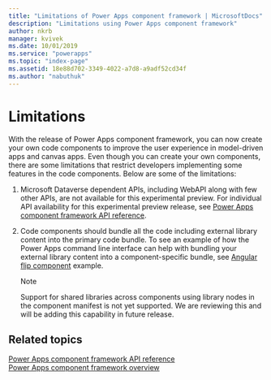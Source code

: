 ```yaml
---
title: "Limitations of Power Apps component framework | MicrosoftDocs"
description: "Limitations using Power Apps component framework"
author: nkrb
manager: kvivek
ms.date: 10/01/2019
ms.service: "powerapps"
ms.topic: "index-page"
ms.assetid: 18e88d702-3349-4022-a7d8-a9adf52cd34f
ms.author: "nabuthuk"
---
```


# Limitations 

With the release of Power Apps component framework, you can now create your own code components to improve the user experience in model-driven apps and canvas apps. Even though you can create your own components, there are some limitations that restrict developers implementing some features in the code components. Below are some of the limitations:

1. Microsoft Dataverse dependent APIs, including WebAPI along with few other APIs, are not available for this experimental preview. For individual API availability for this experimental preview release, see [Power Apps component framework API reference](reference/index.md).
2. Code components should bundle all the code including external library content into the primary code bundle. To see an example of how the Power Apps command line interface can help with bundling your external library content into a component-specific bundle, see [Angular flip component](sample-controls/angular-flip-control.md) example.

   > [!NOTE]
   > Support for shared libraries across components using library nodes in the component manifest is not yet supported. We are reviewing this and will be adding this capability in future release.

## Related topics

[Power Apps component framework API reference](reference/index.md)<br/>
[Power Apps component framework overview](overview.md)

